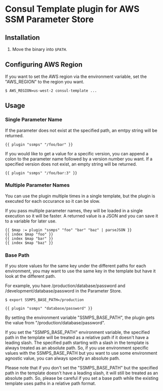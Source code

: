 # Consul Template plugin for AWS SSM Parameter Store


## Installation

1. Move the binary into `$PATH`.

## Configuring AWS Region

If you want to set the AWS region via the environment variable, set the "AWS_REGION" to the region you want.

```shell
$ AWS_REGION=us-west-2 consul-template ...
```

## Usage

### Single Parameter Name

If the parameter does not exist at the specified path, an emtpy string will be returned.

```liquid
{{ plugin "ssmps" "/foo/bar" }}
```

If you would like to get a value for a specific version, you can append a colon to the parameter name followed by a version number you want. If a specified version does not exist, an empty string will be returned.

```liquid
{{ plugin "ssmps" "/foo/bar:3" }}
```

### Multiple Parameter Names

You can use the plugin multiple times in a single template, but the plugin is executed for each occurance so it can be slow.

If you pass multiple parameter names, they will be loaded in a single execution so it will be faster. A returned value is a JSON and you can save it to a variable for later use.

```liquid
{{ $map := plugin "ssmps" "foo" "bar" "baz" | parseJSON }}
{{ index $map "foo" }}
{{ index $map "bar" }}
{{ index $map "baz" }}
```

### Base Path

If you store values for the same key under the different paths for each environment, you may want to use the same key in the template but have it look at the different path.

For example, you have /production/database/password and /development/database/password in the Parameter Store.

```shell
$ export SSMPS_BASE_PATH=/production
```

```liquid
{{ plugin "ssmps" "database/password" }}
```

By setting the environment variable "SSMPS_BASE_PATH", the plugin gets the value from "/production/database/password".

If you set the "SSMPS_BASE_PATH" environment variable, the specified path in the template will be treated as a relative path if it doesn't have a leading slash. The specified path starting with a slash in the template is always treated as an absolute path. So, if you use environment specific values with the SSMPS_BASE_PATH but you want to use some environment agnostic value, you can always specify an absolute path.

Please note that if you don't set the "SSMPS_BASE_PATH" but the specified path in the template doesn't have a leading slash, it will still be treated as an absolute path. So, please be careful if you set a base path while the existing template uses paths in a relative path format.
